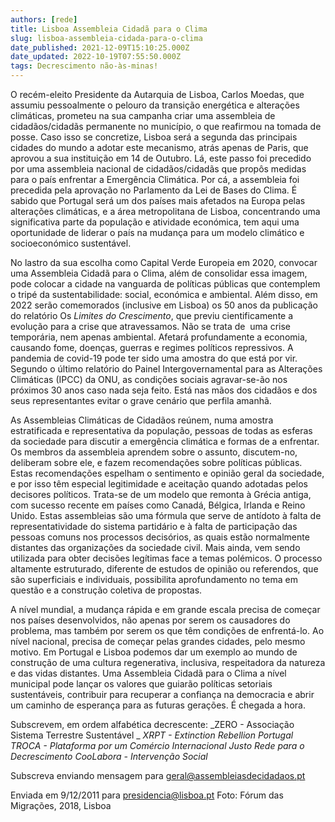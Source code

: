 ```yaml
---
authors: [rede]
title: Lisboa Assembleia Cidadã para o Clima
slug: lisboa-assembleia-cidada-para-o-clima
date_published: 2021-12-09T15:10:25.000Z
date_updated: 2022-10-19T07:55:50.000Z
tags: Decrescimento não-às-minas!
---
```


O recém-eleito Presidente da Autarquia de Lisboa, Carlos Moedas, que assumiu pessoalmente o pelouro da transição energética e alterações climáticas, prometeu na sua campanha criar uma assembleia de cidadãos/cidadãs permanente no município, o que reafirmou na tomada de posse. Caso isso se concretize, Lisboa será a segunda das principais cidades do mundo a adotar este mecanismo, atrás apenas de Paris, que aprovou a sua instituição em 14 de Outubro. Lá, este passo foi precedido por uma assembleia nacional de cidadãos/cidadãs que propôs medidas para o país enfrentar a Emergência Climática. Por cá, a assembleia foi precedida pela aprovação no Parlamento da Lei de Bases do Clima. É sabido que Portugal será um dos países mais afetados na Europa pelas alterações climáticas, e a área metropolitana de Lisboa, concentrando uma significativa parte da população e atividade económica, tem aqui uma oportunidade de liderar o país na mudança para um modelo climático e socioeconómico sustentável.

No lastro da sua escolha como Capital Verde Europeia em 2020, convocar uma Assembleia Cidadã para o Clima, além de consolidar essa imagem, pode colocar a cidade na vanguarda de políticas públicas que contemplem o tripé da sustentabilidade: social, económica e ambiental. Além disso, em 2022 serão comemorados (inclusive em Lisboa) os 50 anos da publicação do relatório Os _Limites do Crescimento_, que previu cientificamente a evolução para a crise que atravessamos. Não se trata de  uma crise temporária, nem apenas ambiental. Afetará profundamente a economia, causando fome, doenças, guerras e regimes políticos repressivos. A pandemia de covid-19 pode ter sido uma amostra do que está por vir. Segundo o último relatório do Painel Intergovernamental para as Alterações Climáticas (IPCC) da ONU, as condições sociais agravar-se-ão nos próximos 30 anos caso nada seja feito. Está nas mãos dos cidadãos e dos seus representantes evitar o grave cenário que perfila amanhã.

As Assembleias Climáticas de Cidadãos reúnem, numa amostra estratificada e representativa da população, pessoas de todas as esferas da sociedade para discutir a emergência climática e formas de a enfrentar. Os membros da assembleia aprendem sobre o assunto, discutem-no, deliberam sobre ele, e fazem recomendações sobre políticas públicas. Estas recomendações espelham o sentimento e opinião geral da sociedade, e por isso têm especial legitimidade e aceitação quando adotadas pelos decisores políticos. Trata-se de um modelo que remonta à Grécia antiga, com sucesso recente em países como Canadá, Bélgica, Irlanda e Reino Unido. Estas assembleias são uma fórmula que serve de antídoto à falta de representatividade do sistema partidário e à falta de participação das pessoas comuns nos processos decisórios, as quais estão normalmente distantes das organizações da sociedade civil. Mais ainda, vem sendo utilizada para obter decisões legítimas face a temas polémicos. O processo altamente estruturado, diferente de estudos de opinião ou referendos, que são superficiais e individuais, possibilita aprofundamento no tema em questão e a construção coletiva de propostas.

A nível mundial, a mudança rápida e em grande escala precisa de começar nos países desenvolvidos, não apenas por serem os causadores do problema, mas também por serem os que têm condições de enfrentá-lo. Ao nível nacional, precisa de começar pelas grandes cidades, pelo mesmo motivo. Em Portugal e Lisboa podemos dar um exemplo ao mundo de construção de uma cultura regenerativa, inclusiva, respeitadora da natureza e das vidas distantes. Uma Assembleia Cidadã para o Clima a nível municipal pode lançar os valores que guiarão políticas setoriais sustentáveis, contribuir para recuperar a confiança na democracia e abrir um caminho de esperança para as futuras gerações. É chegada a hora.

Subscrevem, em ordem alfabética decrescente:
_ZERO - Associação Sistema Terrestre Sustentável _
_XRPT - Extinction Rebellion Portugal
TROCA - Plataforma por um Comércio Internacional Justo_
_Rede para o Decrescimento
CooLabora - Intervenção Social_

Subscreva enviando mensagem para geral@assembleiasdecidadaos.pt

Enviada em 9/12/2011 para presidencia@lisboa.pt
Foto: Fórum das Migrações, 2018, Lisboa
